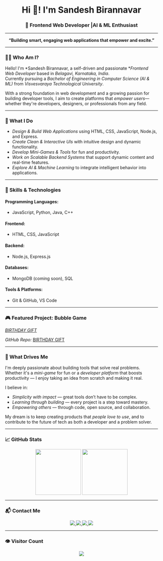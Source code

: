 <h1 align="center">Hi 👋! I'm Sandesh Birannavar</h1>
<h3 align="center">🚀 Frontend Web Developer |AI & ML Enthusiast</h3>

---

<p align="center">
  <b>“Building smart, engaging web applications that empower and excite.”</b>
</p>

---

### 🧑‍💻 Who Am I?

Hello! I'm *Sandesh Birannavar, a self-driven and passionate **Frontend Web Developer* based in *Belagavi, Karnataka, India*.  
Currently pursuing a *Bachelor of Engineering in Computer Science (AI & ML)* from *Visvesvaraya Technological University*.

With a strong foundation in web development and a growing passion for building developer tools, I aim to create platforms that *empower users*—whether they're developers, designers, or professionals from any field.

---

### 🎯 What I Do

- *Design & Build Web Applications* using HTML, CSS, JavaScript, Node.js, and Express.
- *Create Clean & Interactive UIs* with intuitive design and dynamic functionality.
- *Develop Mini-Games & Tools* for fun and productivity.
- *Work on Scalable Backend Systems* that support dynamic content and real-time features.
- *Explore AI & Machine Learning* to integrate intelligent behavior into applications.

---

### 🧩 Skills & Technologies

#### Programming Languages:
- JavaScript, Python, Java, C++

#### Frontend:
- HTML, CSS, JavaScript

#### Backend:
- Node.js, Express.js

#### Databases:
- MongoDB (coming soon), SQL

#### Tools & Platforms:
- Git & GitHub, VS Code

---

### 🎮 Featured Project: Bubble Game

*[BIRTHDAY GIFT](https://sa1ndesh.github.io/Birthday_gift/)*  

*GitHub Repo:* [BIRTHDAY GIFT](https://github.com/Sa1ndesh/Birthday_gift)

---

### 🚀 What Drives Me

I'm deeply passionate about building tools that solve real problems.  
Whether it's a *mini-game* for fun or a *developer platform* that boosts productivity — I enjoy taking an idea from scratch and making it real.

I believe in:
- *Simplicity with impact* — great tools don’t have to be complex.
- *Learning through building* — every project is a step toward mastery.
- *Empowering others* — through code, open source, and collaboration.

My dream is to keep creating products that *people love to use*, and to contribute to the future of tech as both a developer and a problem solver.

---

### 📈 GitHub Stats

<div align="center">
  <img src="https://github-readme-stats.vercel.app/api?username=rahulgulabaji&show_icons=true&theme=dracula" height="150"/>
  <img src="https://github-readme-stats.vercel.app/api/top-langs?username=rahulgulabaji&layout=compact&theme=dark" height="150"/>
</div>

---

### 📬 Contact Me

<div align="center">
  <a href="https://www.instagram.com/sandy._.45__?igsh=bDdtcTI5YWFhczY5" target="_blank">
    <img src="https://img.shields.io/badge/Instagram-E4405F?style=for-the-badge&logo=instagram&logoColor=white" />
  </a>
  <a href="https://www.linkedin.com/in/sandesh-birannavar-99b947313?utm_source=share&utm_campaign=share_via&utm_content=profile&utm_medium=android_app" target="_blank">
    <img src="https://img.shields.io/badge/X (Twitter)-000000?style=for-the-badge&logo=twitter&logoColor=white" />
  </a>
  <a href="mailto:sandeshbirannavar@gmail.com">
    <img src="https://img.shields.io/badge/Gmail-D14836?style=for-the-badge&logo=gmail&logoColor=white" />
  </a>
  <a href="https://sa1ndesh.github.io/SANDESH-PORTFOLIO/" target="_blank">
    <img src="https://img.shields.io/badge/Portfolio-000000?style=for-the-badge&logo=githubpages&logoColor=white" />
  </a>
</div>

---

### 👁 Visitor Count
<p align="center">
  <img src="https://profile-counter.glitch.me/Sa1ndesh/count.svg?" />
</p>
